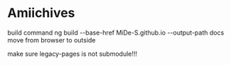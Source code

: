 # Amiichives

build command
ng build --base-href MiDe-S.github.io --output-path docs
move from browser to outside

make sure legacy-pages is not submodule!!!